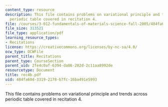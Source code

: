 ```yaml
---
content_type: resource
description: This file contains problems on variational principle and trends across
  periodic table covered in recitation 4.
file: /courses/3-012-fundamentals-of-materials-science-fall-2005/484fa60d33192178b7fc16ba491e5993_rec4b.pdf
file_size: 313521
file_type: application/pdf
learning_resource_types:
- Recitations
license: https://creativecommons.org/licenses/by-nc-sa/4.0/
ocw_type: OCWFile
parent_title: Recitations
parent_type: CourseSection
parent_uid: 2fe4c0af-6394-da86-282d-2c11aa8992de
resourcetype: Document
title: rec4b.pdf
uid: 484fa60d-3319-2178-b7fc-16ba491e5993
---
```

This file contains problems on variational principle and trends across periodic table covered in recitation 4.
